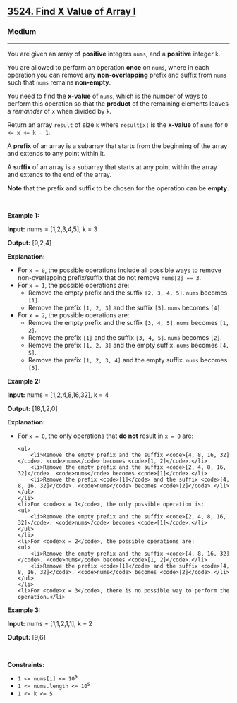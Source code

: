 <h2><a href="https://leetcode.com/problems/find-x-value-of-array-i/">3524. Find X Value of Array I</a></h2><h3>Medium</h3><hr><p>You are given an array of <strong>positive</strong> integers <code>nums</code>, and a <strong>positive</strong> integer <code>k</code>.</p>

<p>You are allowed to perform an operation <strong>once</strong> on <code>nums</code>, where in each operation you can remove any <strong>non-overlapping</strong> prefix and suffix from <code>nums</code> such that <code>nums</code> remains <strong>non-empty</strong>.</p>

<p>You need to find the <strong>x-value</strong> of <code>nums</code>, which is the number of ways to perform this operation so that the <strong>product</strong> of the remaining elements leaves a <em>remainder</em> of <code>x</code> when divided by <code>k</code>.</p>

<p>Return an array <code>result</code> of size <code>k</code> where <code>result[x]</code> is the <strong>x-value</strong> of <code>nums</code> for <code>0 &lt;= x &lt;= k - 1</code>.</p>

<p>A <strong>prefix</strong> of an array is a <span data-keyword="subarray">subarray</span> that starts from the beginning of the array and extends to any point within it.</p>

<p>A <strong>suffix</strong> of an array is a <span data-keyword="subarray">subarray</span> that starts at any point within the array and extends to the end of the array.</p>

<p><strong>Note</strong> that the prefix and suffix to be chosen for the operation can be <strong>empty</strong>.</p>

<p>&nbsp;</p>
<p><strong class="example">Example 1:</strong></p>

<div class="example-block">
<p><strong>Input:</strong> <span class="example-io">nums = [1,2,3,4,5], k = 3</span></p>

<p><strong>Output:</strong> <span class="example-io">[9,2,4]</span></p>

<p><strong>Explanation:</strong></p>

<ul>
	<li>For <code>x = 0</code>, the possible operations include all possible ways to remove non-overlapping prefix/suffix that do not remove <code>nums[2] == 3</code>.</li>
	<li>For <code>x = 1</code>, the possible operations are:
	<ul>
		<li>Remove the empty prefix and the suffix <code>[2, 3, 4, 5]</code>. <code>nums</code> becomes <code>[1]</code>.</li>
		<li>Remove the prefix <code>[1, 2, 3]</code> and the suffix <code>[5]</code>. <code>nums</code> becomes <code>[4]</code>.</li>
	</ul>
	</li>
	<li>For <code>x = 2</code>, the possible operations are:
	<ul>
		<li>Remove the empty prefix and the suffix <code>[3, 4, 5]</code>. <code>nums</code> becomes <code>[1, 2]</code>.</li>
		<li>Remove the prefix <code>[1]</code> and the suffix <code>[3, 4, 5]</code>. <code>nums</code> becomes <code>[2]</code>.</li>
		<li>Remove the prefix <code>[1, 2, 3]</code> and the empty suffix. <code>nums</code> becomes <code>[4, 5]</code>.</li>
		<li>Remove the prefix <code>[1, 2, 3, 4]</code> and the empty suffix. <code>nums</code> becomes <code>[5]</code>.</li>
	</ul>
	</li>
</ul>
</div>

<p><strong class="example">Example 2:</strong></p>

<div class="example-block">
<p><strong>Input:</strong> <span class="example-io">nums = [1,2,4,8,16,32], k = 4</span></p>

<p><strong>Output:</strong> <span class="example-io">[18,1,2,0]</span></p>

<p><strong>Explanation:</strong></p>

<ul>
	<li>For <code>x = 0</code>, the only operations that <strong>do not</strong> result in <code>x = 0</code> are:

	<ul>
		<li>Remove the empty prefix and the suffix <code>[4, 8, 16, 32]</code>. <code>nums</code> becomes <code>[1, 2]</code>.</li>
		<li>Remove the empty prefix and the suffix <code>[2, 4, 8, 16, 32]</code>. <code>nums</code> becomes <code>[1]</code>.</li>
		<li>Remove the prefix <code>[1]</code> and the suffix <code>[4, 8, 16, 32]</code>. <code>nums</code> becomes <code>[2]</code>.</li>
	</ul>
	</li>
	<li>For <code>x = 1</code>, the only possible operation is:
	<ul>
		<li>Remove the empty prefix and the suffix <code>[2, 4, 8, 16, 32]</code>. <code>nums</code> becomes <code>[1]</code>.</li>
	</ul>
	</li>
	<li>For <code>x = 2</code>, the possible operations are:
	<ul>
		<li>Remove the empty prefix and the suffix <code>[4, 8, 16, 32]</code>. <code>nums</code> becomes <code>[1, 2]</code>.</li>
		<li>Remove the prefix <code>[1]</code> and the suffix <code>[4, 8, 16, 32]</code>. <code>nums</code> becomes <code>[2]</code>.</li>
	</ul>
	</li>
	<li>For <code>x = 3</code>, there is no possible way to perform the operation.</li>
</ul>
</div>

<p><strong class="example">Example 3:</strong></p>

<div class="example-block">
<p><strong>Input:</strong> <span class="example-io">nums = [1,1,2,1,1], k = 2</span></p>

<p><strong>Output:</strong> <span class="example-io">[9,6]</span></p>
</div>

<p>&nbsp;</p>
<p><strong>Constraints:</strong></p>

<ul>
	<li><code>1 &lt;= nums[i] &lt;= 10<sup>9</sup></code></li>
	<li><code>1 &lt;= nums.length &lt;= 10<sup>5</sup></code></li>
	<li><code>1 &lt;= k &lt;= 5</code></li>
</ul>
